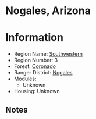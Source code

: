 
Nogales, Arizona
================
  
# Information  
* Region Name: [Southwestern]()  
* Region Number: 3  
* Forest: [Coronado](https://www.fs.usda.gov/coronado)  
* Ranger District: [Nogales]()  
* Modules:  
  - Unknown  
* Housing: Unknown  
  
## Notes

